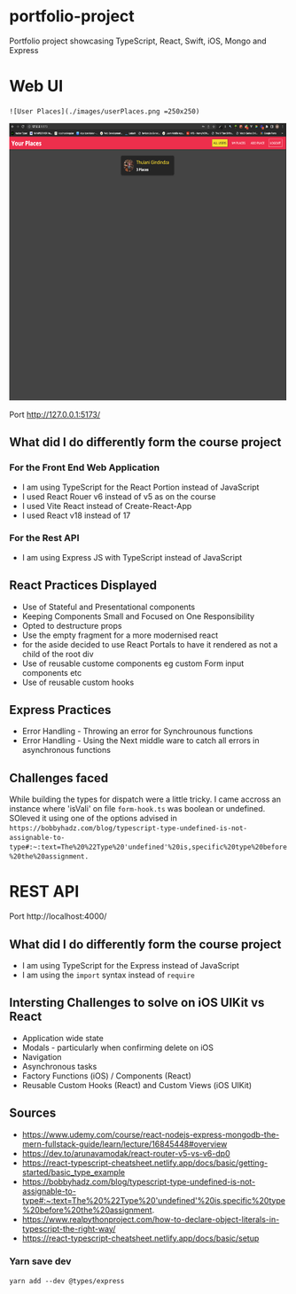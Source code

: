 # portfolio-project

Portfolio project showcasing TypeScript, React, Swift, iOS, Mongo and Express

# Web UI

`![User Places](./images/userPlaces.png =250x250)`

<img src="./images/userPlaces.png" alt="User Places" height="500" width="500"/>

Port http://127.0.0.1:5173/

## What did I do differently form the course project

### For the Front End Web Application

- I am using TypeScript for the React Portion instead of JavaScript
- I used React Rouer v6 instead of v5 as on the course
- I used Vite React instead of Create-React-App
- I used React v18 instead of 17

### For the Rest API

- I am using Express JS with TypeScript instead of JavaScript

## React Practices Displayed

- Use of Stateful and Presentational components
- Keeping Components Small and Focused on One Responsibility
- Opted to destructure props
- Use the empty fragment for a more modernised react
- for the aside decided to use React Portals to have it rendered as not a child of the root div
- Use of reusable custome components eg custom Form input components etc
- Use of reusable custom hooks

## Express Practices

- Error Handling - Throwing an error for Synchrounous functions
- Error Handling - Using the Next middle ware to catch all errors in asynchronous functions

## Challenges faced

While building the types for dispatch were a little tricky. I came accross an instance where 'isVali' on file `form-hook.ts` was boolean or undefined. SOleved it using one of the options advised in `https://bobbyhadz.com/blog/typescript-type-undefined-is-not-assignable-to-type#:~:text=The%20%22Type%20'undefined'%20is,specific%20type%20before%20the%20assignment.`

# REST API

Port http://localhost:4000/

## What did I do differently form the course project

- I am using TypeScript for the Express instead of JavaScript
- I am using the `import` syntax instead of `require`

## Intersting Challenges to solve on iOS UIKit vs React

- Application wide state
- Modals - particularly when confirming delete on iOS
- Navigation
- Asynchronous tasks
- Factory Functions (iOS) / Components (React)
- Reusable Custom Hooks (React) and Custom Views (iOS UIKit)

## Sources

- https://www.udemy.com/course/react-nodejs-express-mongodb-the-mern-fullstack-guide/learn/lecture/16845448#overview
- https://dev.to/arunavamodak/react-router-v5-vs-v6-dp0
- https://react-typescript-cheatsheet.netlify.app/docs/basic/getting-started/basic_type_example
- https://bobbyhadz.com/blog/typescript-type-undefined-is-not-assignable-to-type#:~:text=The%20%22Type%20'undefined'%20is,specific%20type%20before%20the%20assignment.
- https://www.realpythonproject.com/how-to-declare-object-literals-in-typescript-the-right-way/
- https://react-typescript-cheatsheet.netlify.app/docs/basic/setup

### Yarn save dev

`yarn add --dev @types/express`

